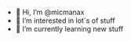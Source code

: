 - 👋 Hi, I’m @micmanax
- 👀 I’m interested in lot´s of stuff
- 🌱 I’m currently learning new stuff

<!---
micmanax/micmanax is a ✨ special ✨ repository because its `README.md` (this file) appears on your GitHub profile.
You can click the Preview link to take a look at your changes.
--->
